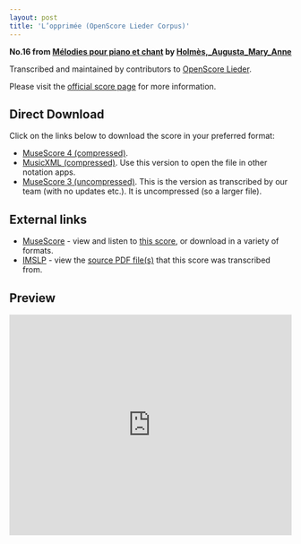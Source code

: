 ```yaml
---
layout: post
title: 'L’opprimée (OpenScore Lieder Corpus)'
---
```


__No.16 from [Mélodies pour piano et chant](https://fourscoreandmore.org/OpenScore/Holm%C3%A8s%2C_Augusta_Mary_Anne/M%C3%A9lodies_pour_piano_et_chant/) by [Holmès,_Augusta_Mary_Anne](https://fourscoreandmore.org/OpenScore/Holm%C3%A8s%2C_Augusta_Mary_Anne)__

Transcribed and maintained by contributors to [OpenScore Lieder].

Please visit the [official score page] for more information.

[official score page]: https://musescore.com/openscore-lieder-corpus/scores/6010916
[OpenScore Lieder]: https://musescore.com/openscore-lieder-corpus

## Direct Download

Click on the links below to download the score in your preferred format:
- [MuseScore 4 (compressed)](https://fourscoreandmore.org/OpenScore/Holm%C3%A8s%2C_Augusta_Mary_Anne/M%C3%A9lodies_pour_piano_et_chant/16_L%E2%80%99opprim%C3%A9e.mscz).
- [MusicXML (compressed)](https://fourscoreandmore.org/OpenScore/Holm%C3%A8s%2C_Augusta_Mary_Anne/M%C3%A9lodies_pour_piano_et_chant/16_L%E2%80%99opprim%C3%A9e.mxl). Use this version to open the file in other notation apps.
- [MuseScore 3 (uncompressed)](https://raw.githubusercontent.com/OpenScore/Lieder/refs/heads/main/scores/Holm%C3%A8s%2C_Augusta_Mary_Anne/M%C3%A9lodies_pour_piano_et_chant/16_L%E2%80%99opprim%C3%A9e/lc6010916.mscx). This is the version as transcribed by our team (with no updates etc.). It is uncompressed (so a larger file).

## External links

- [MuseScore] - view and listen to [this score][MuseScore], or download in a variety of formats.
- [IMSLP] - view the [source PDF file(s)][IMSLP] that this score was transcribed from.

[MuseScore]: https://musescore.com/score/6010916
[IMSLP]: https://imslp.org/wiki/Special:ReverseLookup/335938

## Preview

<iframe width="100%" height="394" src="https://musescore.com/openscore-lieder-corpus/scores/6010916/embed" frameborder="0" allowfullscreen allow="autoplay; fullscreen"></iframe>
